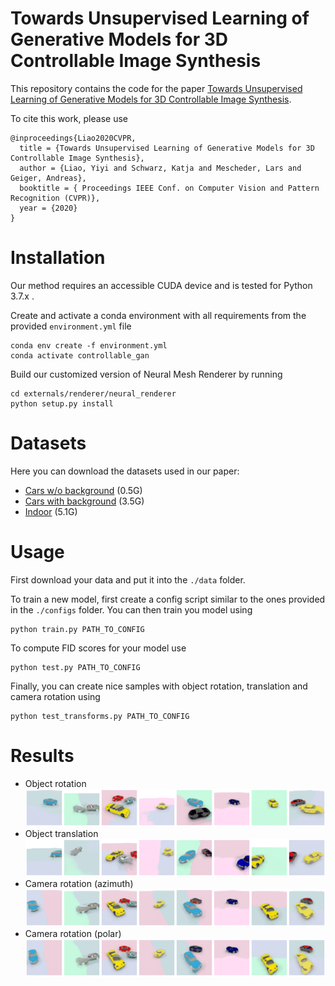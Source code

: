 # Towards Unsupervised Learning of Generative Models for 3D Controllable Image Synthesis
This repository contains the code for the paper [Towards Unsupervised Learning of Generative Models for 3D Controllable Image Synthesis](https://avg.is.tuebingen.mpg.de/publications/liao2020cvpr).

To cite this work, please use
```
@inproceedings{Liao2020CVPR,
  title = {Towards Unsupervised Learning of Generative Models for 3D Controllable Image Synthesis},
  author = {Liao, Yiyi and Schwarz, Katja and Mescheder, Lars and Geiger, Andreas},
  booktitle = { Proceedings IEEE Conf. on Computer Vision and Pattern Recognition (CVPR)},
  year = {2020}
}
```
# Installation
Our method requires an accessible CUDA device and is tested for Python 3.7.x .

Create and activate a conda environment with all requirements from the provided `environment.yml` file
```
conda env create -f environment.yml
conda activate controllable_gan
```

Build our customized version of Neural Mesh Renderer by running
```
cd externals/renderer/neural_renderer
python setup.py install
```

# Datasets
Here you can download the datasets used in our paper:
 - [Cars w/o background](https://s3.eu-central-1.amazonaws.com/avg-projects/controllable_gan/data/shapenet_car.zip) (0.5G)
 - [Cars with background](https://s3.eu-central-1.amazonaws.com/avg-projects/controllable_gan/data/shapenet_car_bg.zip) (3.5G)
 - [Indoor](https://s3.eu-central-1.amazonaws.com/avg-projects/controllable_gan/data/indoor_car_bg.zip) (5.1G)

# Usage
First download your data and put it into the `./data` folder.

To train a new model, first create a config script similar to the ones provided in the `./configs` folder.  You can then train you model using
```
python train.py PATH_TO_CONFIG
```

To compute FID scores for your model use
```
python test.py PATH_TO_CONFIG
```

Finally, you can create nice samples with object rotation, translation and camera rotation using
```
python test_transforms.py PATH_TO_CONFIG
```

# Results
- Object rotation\
![Cars Rotation](results/car_rot.gif)
- Object translation\
![Cars_Translation](results/car_trans.gif)
- Camera rotation (azimuth)\
![Cars_Azimuth](results/car_azimuth.gif)
- Camera rotation (polar)\
![Cars_Polar](results/car_polar.gif)


